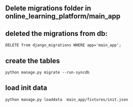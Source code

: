 
## Delete migrations folder in online_learning_platform/main_app

## deleted the migrations from db:
`DELETE from django_migrations WHERE app='main_app';` 

## create the tables
`python manage.py migrate --run-syncdb`

## load init data
`python manage.py loaddata  main_app/fixtures/init.json`